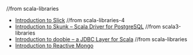 //from scala-libraries
- [Introduction to Slick](https://www.baeldung.com/scala/slick-intro)
//from scala-libraries-4
- [Introduction to Skunk – Scala Driver for PostgreSQL](https://www.baeldung.com/scala/skunk-postgresql-driver)
//from scala3-libraries
- [Introduction to doobie – a JDBC Layer for Scala](https://www.baeldung.com/scala/doobie-intro)
//from scala-libraries
- [Introduction to Reactive Mongo](https://www.baeldung.com/scala/mongo-reactive-intro)